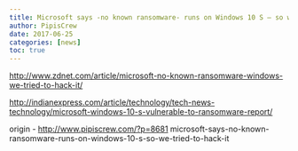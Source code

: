 ```yaml
---
title: Microsoft says -no known ransomware- runs on Windows 10 S — so we tried to hack it
author: PipisCrew
date: 2017-06-25
categories: [news]
toc: true
---
```


http://www.zdnet.com/article/microsoft-no-known-ransomware-windows-we-tried-to-hack-it/

http://indianexpress.com/article/technology/tech-news-technology/microsoft-windows-10-s-vulnerable-to-ransomware-report/

origin - http://www.pipiscrew.com/?p=8681 microsoft-says-no-known-ransomware-runs-on-windows-10-s-so-we-tried-to-hack-it